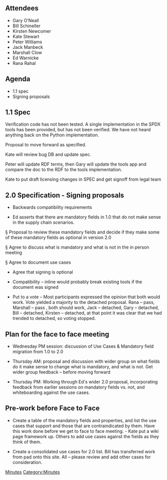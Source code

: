 ## Attendees

  - Gary O’Neall
  - Bill Schineller
  - Kirsten Newcomer
  - Kate Stewart
  - Peter Williams
  - Jack Manbeck
  - Marshall Clow
  - Ed Warnicke
  - Rana Rahal

## Agenda

  - 1.1 spec
  - Signing proposals

## 1.1 Spec

Verification code has not been tested. A single implementation in the
SPDX tools has been provided, but has not been verified. We have not
heard anything back on the Python implementation.

Proposal to move forward as specified.

Kate will review bug DB and update spec.

Peter will update RDF terms, then Gary will update the tools app and
compare the doc to the RDF to the tools implementation.

Kate to put draft licensing changes in SPEC and get signoff from legal
team

## 2.0 Specification - Signing proposals

  - Backwards compatibility requirements

<!-- end list -->

  - Ed asserts that there are mandatory fields in 1.0 that do not make
    sense in the supply chain scenarios.

§ Proposal to review these mandatory fields and decide if they make some
of these mandatory fields as optional in version 2.0

§ Agree to discuss what is mandatory and what is not in the in person
meeting

§ Agree to document use cases

  - Agree that signing is optional

<!-- end list -->

  - Compatibility – inline would probably break existing tools if the
    document was signed

<!-- end list -->

  - Put to a vote – Most participants expressed the opinion that both
    would work. Vote yielded a majority to the detached proposal. Rana –
    pass, Marshall – pass , both should work, Jack – detached, Gary –
    detached, Bill – detached, Kirsten – detached, at that point it was
    clear that we had trended to detached, so voting stopped.

## Plan for the face to face meeting

  - Wednesday PM session: discussion of Use Cases & Mandatory field
    migration from 1.0 to 2.0

<!-- end list -->

  - Thursday AM: proposal and discussion with wider group on what fields
    do it make sense to change what is mandatory, and what is not. Get
    wider group feedback – before moving forward

<!-- end list -->

  - Thursday PM: Working through Ed's wider 2.0 proposal, incorporating
    feedback from earlier sessions on mandatory fields vs. not, and
    whiteboarding against the use cases.

## Pre-work before Face to Face

  - Create a table of the mandatory fields and properties, and list the
    use cases that support and those that are contraindicated by them.
    Have this work done before we get to face to face meeting. - Kate
    put a wiki page framework up. Others to add use cases against the
    fields as they think of them.

<!-- end list -->

  - Create a consolidated use cases for 2.0 list. Bill has transferred
    work from pad onto this site. All – please review and add other
    cases for consideration.

[Minutes](Category:Technical "wikilink")
[Category:Minutes](Category:Minutes "wikilink")
